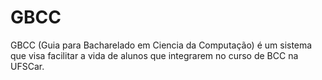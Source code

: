 # GBCC
GBCC (Guia para Bacharelado em Ciencia da Computação) é um sistema que visa facilitar a vida de alunos que integrarem no curso de BCC na UFSCar.
